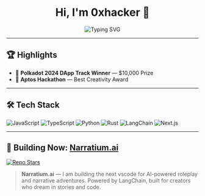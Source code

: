 <h1 align="center">Hi, I'm 0xhacker 👋</h1>

<p align="center">
  <img src="https://readme-typing-svg.herokuapp.com?font=Fira+Code&size=24&pause=1000&center=true&vCenter=true&width=435&lines=Full-Stack+Developer;DApp+Hackathon+Winner;Next+AI+Roleplay+Platform" alt="Typing SVG" />
</p>

---

## 🏆 Highlights

- 🥇 **Polkadot 2024 DApp Track Winner** — $10,000 Prize  
- 🏅 **Aptos Hackathon** — Best Creativity Award  

---

## 🛠 Tech Stack

![JavaScript](https://img.shields.io/badge/JavaScript-F7DF1E?style=flat&logo=javascript&logoColor=000)
![TypeScript](https://img.shields.io/badge/TypeScript-3178C6?style=flat&logo=typescript&logoColor=fff)
![Python](https://img.shields.io/badge/Python-3776AB?style=flat&logo=python&logoColor=fff)
![Rust](https://img.shields.io/badge/Rust-000000?style=flat&logo=rust&logoColor=white)
![LangChain](https://img.shields.io/badge/LangChain-00B4D8?style=flat&logo=langchain&logoColor=white)
![Next.js](https://img.shields.io/badge/Next.js-000000?style=flat&logo=next.js&logoColor=white)

---

## 🚀 Building Now: [Narratium.ai](https://github.com/Narratium/Narratium.ai)

<p align="left">
  <a href="https://github.com/Narratium/Narratium.ai">
    <img src="https://img.shields.io/github/stars/Narratium/Narratium.ai?style=for-the-badge" alt="Repo Stars" />
  </a>
</p>

> **Narratium.ai** — I am building the next vscode for AI-powered roleplay and narrative adventures.
> Powered by LangChain, built for creators who dream in stories and code.


